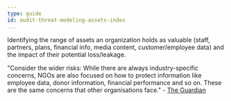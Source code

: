 ```yaml
---
type: guide
id: audit-threat-modeling-assets-index
...
```


Identifying the range of assets an organization holds as valuable (staff, partners, plans, financial info, media content, customer/employee data)  and the impact of their potential loss/leakage.

"Consider the wider risks: While there are always industry-specific concerns, NGOs are also focused on how to protect information like employee data, donor information, financial performance and so on. These are the same concerns that other organisations face."  - [The Guardian](http://www.theguardian.com/global-development-professionals-network/2014/aug/05/hacking-surrveillance-ngo-protect-online-security)

